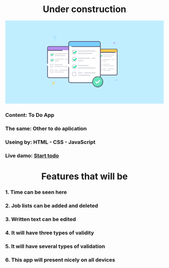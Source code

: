 <h1 align="center">Under construction</h1>

![TODOAPP](Images/imag.png)


### Content: To Do App
### The same: Other to do aplication
### Useing by: HTML - CSS - JavaScript
### Live damo: [Start todo](https://coder-rakibul.github.io/To-do-app/)

<h1 align="center">Features that will be</h1>

### 1. Time can be seen here
### 2. Job lists can be added and deleted
### 3. Written text can be edited
### 4. It will have three types of validity
### 5. It will have several types of validation
### 6. This app will present nicely on all devices
